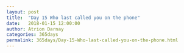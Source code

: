 ```yaml
---
layout: post  
title:  "Day 15 Who last called you on the phone"  
date:   2018-01-15 12:00:00  
author: Atrion Darnay  
categories: 365days
permalink: 365days/Day-15-Who-last-called-you-on-the-phone.html  
---
```

